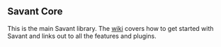 ## Savant Core

This is the main Savant library. The [wiki](https://github.com/inversoft/savant-core/wiki/Home) covers how to get started with Savant and links out to all the features and plugins.
